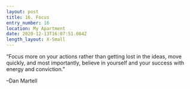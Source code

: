 ```yaml
---
layout: post
title: 16. Focus
entry_number: 16
location: My Apartment
date: 2020-12-13T16:07:51.084Z
length_layout: X-Small
---
```

“Focus more on your actions rather than getting lost in the ideas, move quickly, and most importantly, believe in yourself and your success with energy and conviction.” 

–Dan Martell